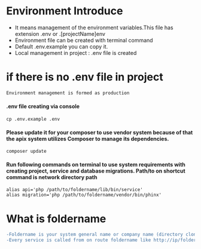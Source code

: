 # Environment Introduce
* It means management of the environment variables.This file has extension .env or .[projectName]env
* Environment file can be created with terminal command
* Default .env.example you can copy it.
* Local management in project : .env file is created

# if there is no .env file in project
```diff
Environment management is formed as production
```



#### .env file creating via console

```
cp .env.example .env

```

#### Please update it for your composer to use vendor system because of that the apix system utilizes Composer to manage its dependencies.

```
composer update

```


#### Run following commands on terminal to use system requirements with creating project, service and database migrations. Path/to on shortcut command is network directory path

```
alias api='php /path/to/foldername/lib/bin/service'
alias migration='php /path/to/foldername/vendor/bin/phinx'

```

# What is foldername
```diff
-Foldername is your system general name or company name (directory cloned github repository).
-Every service is called from on route foldername like http://ip/foldername/service/project/servicename/index
```

